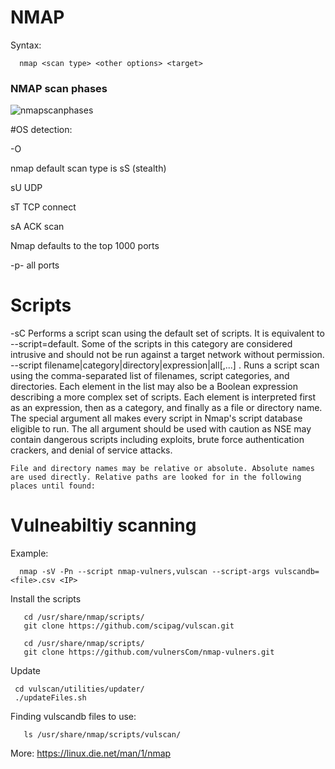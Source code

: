 # NMAP


Syntax:

      nmap <scan type> <other options> <target>

### NMAP scan phases

![nmapscanphases](https://user-images.githubusercontent.com/46513413/70617693-317aa680-1bdf-11ea-9498-ae16f11faced.png)



#OS detection:

 -O

nmap default scan type is sS (stealth)

  sU UDP
  
  sT TCP connect
  
  sA ACK scan


Nmap defaults to the top 1000 ports

 -p- all ports
 
 # Scripts
 
 -sC 
     Performs a script scan using the default set of scripts. It is equivalent to --script=default. Some of the scripts in this category are considered intrusive and should not be run against a target network without permission. 
--script filename|category|directory|expression|all[,...] .
    Runs a script scan using the comma-separated list of filenames, script categories, and directories. Each element in the list may also be a Boolean expression describing a more complex set of scripts. Each element is interpreted first as an expression, then as a category, and finally as a file or directory name. The special argument all makes every script in Nmap's script database eligible to run. The all argument should be used with caution as NSE may contain dangerous scripts including exploits, brute force authentication crackers, and denial of service attacks.

    File and directory names may be relative or absolute. Absolute names are used directly. Relative paths are looked for in the following places until found: 
 
 # Vulneabiltiy scanning
 
 Example:
 
      nmap -sV -Pn --script nmap-vulners,vulscan --script-args vulscandb=<file>.csv <IP>

Install the scripts

       cd /usr/share/nmap/scripts/
       git clone https://github.com/scipag/vulscan.git
       
       cd /usr/share/nmap/scripts/
       git clone https://github.com/vulnersCom/nmap-vulners.git
          
 Update 
    
     cd vulscan/utilities/updater/
     ./updateFiles.sh
     


Finding vulscandb files to use:

       ls /usr/share/nmap/scripts/vulscan/

 
 
 More: https://linux.die.net/man/1/nmap

